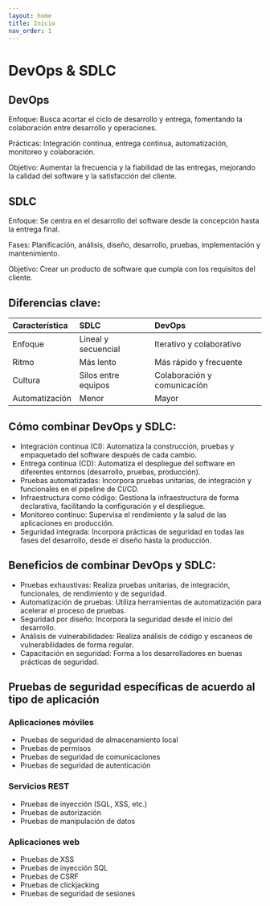 ```yaml
---
layout: home
title: Inicio
nav_order: 1
---
```

# DevOps & SDLC

## DevOps
Enfoque: Busca acortar el ciclo de desarrollo y entrega, fomentando la colaboración entre desarrollo y operaciones.

Prácticas: Integración continua, entrega continua, automatización, monitoreo y colaboración.

Objetivo: Aumentar la frecuencia y la fiabilidad de las entregas, mejorando la calidad del software y la satisfacción del cliente.

## SDLC
Enfoque: Se centra en el desarrollo del software desde la concepción hasta la entrega final.

Fases: Planificación, análisis, diseño, desarrollo, pruebas, implementación y mantenimiento.

Objetivo: Crear un producto de software que cumpla con los requisitos del cliente.

## Diferencias clave:

| Característica        | SDLC                    | DevOps                        |
|:----------------------|:------------------------|:------------------------------|
| Enfoque               | Lineal y secuencial     | Iterativo y colaborativo      |
| Ritmo                 | Más lento               | Más rápido y frecuente        |
| Cultura               | Silos entre equipos     | Colaboración y comunicación   |
| Automatización        | Menor                   | Mayor                         |


## Cómo combinar DevOps y SDLC:

- Integración continua (CI): Automatiza la construcción, pruebas y empaquetado del software después de cada cambio.
- Entrega continua (CD): Automatiza el despliegue del software en diferentes entornos (desarrollo, pruebas, producción).
- Pruebas automatizadas: Incorpora pruebas unitarias, de integración y funcionales en el pipeline de CI/CD.
- Infraestructura como código: Gestiona la infraestructura de forma declarativa, facilitando la configuración y el despliegue.
- Monitoreo continuo: Supervisa el rendimiento y la salud de las aplicaciones en producción.
- Seguridad integrada: Incorpora prácticas de seguridad en todas las fases del desarrollo, desde el diseño hasta la producción.

## Beneficios de combinar DevOps y SDLC:
- Pruebas exhaustivas: Realiza pruebas unitarias, de integración, funcionales, de rendimiento y de seguridad.
- Automatización de pruebas: Utiliza herramientas de automatización para acelerar el proceso de pruebas.
- Seguridad por diseño: Incorpora la seguridad desde el inicio del desarrollo.
- Análisis de vulnerabilidades: Realiza análisis de código y escaneos de vulnerabilidades de forma regular.
- Capacitación en seguridad: Forma a los desarrolladores en buenas prácticas de seguridad.


## Pruebas de seguridad específicas de acuerdo al tipo de aplicación

### Aplicaciones móviles
- Pruebas de seguridad de almacenamiento local
- Pruebas de permisos
- Pruebas de seguridad de comunicaciones
- Pruebas de seguridad de autenticación

### Servicios REST
- Pruebas de inyección (SQL, XSS, etc.)
- Pruebas de autorización
- Pruebas de manipulación de datos

### Aplicaciones web
- Pruebas de XSS
- Pruebas de inyección SQL
- Pruebas de CSRF
- Pruebas de clickjacking
- Pruebas de seguridad de sesiones


